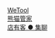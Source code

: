 <a href="https://www.wxb.com/wetool">WeTool</a><br/>
<a href="http://www.xiongmgj.com/">熊猫管家</a><br/>
<a href="https://www.dianyouke.com/chat/">店有客 ● 集聊</a>
